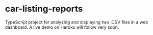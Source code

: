 # car-listing-reports
TypeScript project for analyzing and displaying two .CSV files in a web dashboard. A live demo on Heroku will follow very soon.
